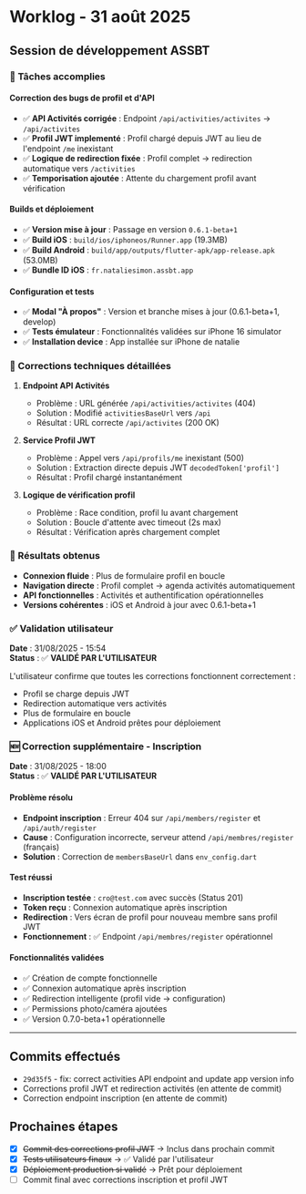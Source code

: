 # Worklog - 31 août 2025

## Session de développement ASSBT

### 🚀 Tâches accomplies

#### Correction des bugs de profil et d'API
- ✅ **API Activités corrigée** : Endpoint `/api/activities/activites` → `/api/activites`
- ✅ **Profil JWT implementé** : Profil chargé depuis JWT au lieu de l'endpoint `/me` inexistant  
- ✅ **Logique de redirection fixée** : Profil complet → redirection automatique vers `/activities`
- ✅ **Temporisation ajoutée** : Attente du chargement profil avant vérification

#### Builds et déploiement
- ✅ **Version mise à jour** : Passage en version `0.6.1-beta+1`
- ✅ **Build iOS** : `build/ios/iphoneos/Runner.app` (19.3MB)
- ✅ **Build Android** : `build/app/outputs/flutter-apk/app-release.apk` (53.0MB)
- ✅ **Bundle ID iOS** : `fr.nataliesimon.assbt.app`

#### Configuration et tests
- ✅ **Modal "À propos"** : Version et branche mises à jour (0.6.1-beta+1, develop)
- ✅ **Tests émulateur** : Fonctionnalités validées sur iPhone 16 simulator
- ✅ **Installation device** : App installée sur iPhone de natalie

### 🔧 Corrections techniques détaillées

1. **Endpoint API Activités**
   - Problème : URL générée `/api/activities/activites` (404)
   - Solution : Modifié `activitiesBaseUrl` vers `/api` 
   - Résultat : URL correcte `/api/activites` (200 OK)

2. **Service Profil JWT**  
   - Problème : Appel vers `/api/profils/me` inexistant (500)
   - Solution : Extraction directe depuis JWT `decodedToken['profil']`
   - Résultat : Profil chargé instantanément

3. **Logique de vérification profil**
   - Problème : Race condition, profil lu avant chargement
   - Solution : Boucle d'attente avec timeout (2s max)
   - Résultat : Vérification après chargement complet

### 🎯 Résultats obtenus

- **Connexion fluide** : Plus de formulaire profil en boucle
- **Navigation directe** : Profil complet → agenda activités automatiquement  
- **API fonctionnelles** : Activités et authentification opérationnelles
- **Versions cohérentes** : iOS et Android à jour avec 0.6.1-beta+1

### ✅ Validation utilisateur
**Date** : 31/08/2025 - 15:54  
**Status** : ✅ **VALIDÉ PAR L'UTILISATEUR**

L'utilisateur confirme que toutes les corrections fonctionnent correctement :
- Profil se charge depuis JWT
- Redirection automatique vers activités 
- Plus de formulaire en boucle
- Applications iOS et Android prêtes pour déploiement

### 🆕 Correction supplémentaire - Inscription
**Date** : 31/08/2025 - 18:00  
**Status** : ✅ **VALIDÉ PAR L'UTILISATEUR**

#### Problème résolu
- **Endpoint inscription** : Erreur 404 sur `/api/members/register` et `/api/auth/register`
- **Cause** : Configuration incorrecte, serveur attend `/api/membres/register` (français)
- **Solution** : Correction de `membersBaseUrl` dans `env_config.dart`

#### Test réussi
- **Inscription testée** : `cro@test.com` avec succès (Status 201)
- **Token reçu** : Connexion automatique après inscription
- **Redirection** : Vers écran de profil pour nouveau membre sans profil JWT
- **Fonctionnement** : ✅ Endpoint `/api/membres/register` opérationnel

#### Fonctionnalités validées
- ✅ Création de compte fonctionnelle
- ✅ Connexion automatique après inscription  
- ✅ Redirection intelligente (profil vide → configuration)
- ✅ Permissions photo/caméra ajoutées
- ✅ Version 0.7.0-beta+1 opérationnelle

---

## Commits effectués

- `29d35f5` - fix: correct activities API endpoint and update app version info
- Corrections profil JWT et redirection activités (en attente de commit)
- Correction endpoint inscription (en attente de commit)

## Prochaines étapes

- [x] ~~Commit des corrections profil JWT~~ → Inclus dans prochain commit
- [x] ~~Tests utilisateurs finaux~~ → ✅ Validé par l'utilisateur  
- [x] ~~Déploiement production si validé~~ → Prêt pour déploiement
- [ ] Commit final avec corrections inscription et profil JWT
